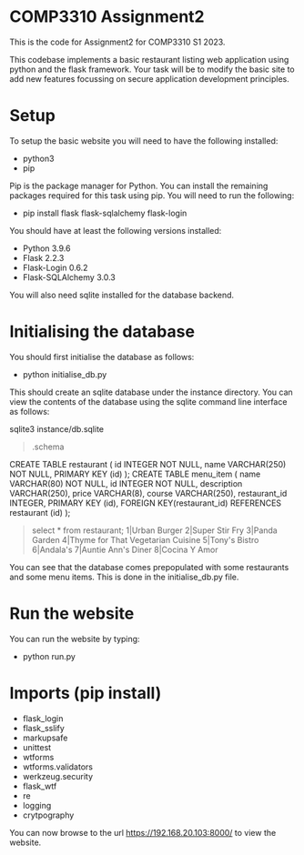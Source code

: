 # COMP3310 Assignment2

This is the code for Assignment2 for COMP3310 S1 2023.

This codebase implements a basic restaurant listing web application using python and the flask framework. Your task will be to modify the basic site to add new features focussing on secure application development principles.

# Setup

To setup the basic website you will need to have the following installed:

- python3
- pip

Pip is the package manager for Python. You can install the remaining packages required for this task using pip. You will need to run the following:

- pip install flask flask-sqlalchemy flask-login

You should have at least the following versions installed:

- Python 3.9.6
- Flask 2.2.3
- Flask-Login 0.6.2
- Flask-SQLAlchemy 3.0.3

You will also need sqlite installed for the database backend.

# Initialising the database

You should first initialise the database as follows:

- python initialise_db.py

This should create an sqlite database under the instance directory. You can view the contents of the database using the sqlite command line interface as follows:

sqlite3 instance/db.sqlite

> .schema

CREATE TABLE restaurant (
id INTEGER NOT NULL,
name VARCHAR(250) NOT NULL,
PRIMARY KEY (id)
);
CREATE TABLE menu_item (
name VARCHAR(80) NOT NULL,
id INTEGER NOT NULL,
description VARCHAR(250),
price VARCHAR(8),
course VARCHAR(250),
restaurant_id INTEGER,
PRIMARY KEY (id),
FOREIGN KEY(restaurant_id) REFERENCES restaurant (id)
);

> select \* from restaurant;
> 1|Urban Burger
> 2|Super Stir Fry
> 3|Panda Garden
> 4|Thyme for That Vegetarian Cuisine
> 5|Tony's Bistro
> 6|Andala's
> 7|Auntie Ann's Diner
> 8|Cocina Y Amor

You can see that the database comes prepopulated with some restaurants and some menu items. This is done in the initialise_db.py file.

# Run the website

You can run the website by typing:

- python run.py

# Imports (pip install)
- flask_login
- flask_sslify
- markupsafe
- unittest
- wtforms 
- wtforms.validators 
- werkzeug.security
- flask_wtf
- re
- logging
- crytpography


You can now browse to the url https://192.168.20.103:8000/ to view the website.
